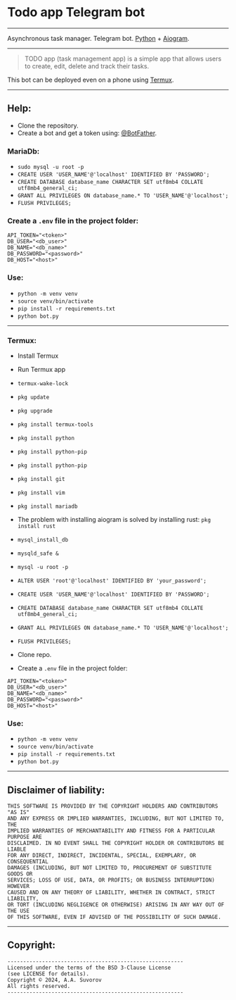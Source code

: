 # Todo app Telegram bot

---

Asynchronous task manager. Telegram bot. [Python](https://python.org) + [Aiogram](https://github.com/aiogram/aiogram/tree/dev-3.x).

---

> TODO app (task management app) is a simple app that allows users to create, edit, delete and track their tasks.

This bot can be deployed even on a phone using [Termux](https://github.com/termux).

---

## Help:

- Clone the repository.
- Create a bot and get a token using: [@BotFather](https://t.me/BotFather).

### MariaDb:

- `sudo mysql -u root -p`
- `CREATE USER 'USER_NAME'@'localhost' IDENTIFIED BY 'PASSWORD';`
- `CREATE DATABASE database_name CHARACTER SET utf8mb4 COLLATE utf8mb4_general_ci;`
- `GRANT ALL PRIVILEGES ON database_name.* TO 'USER_NAME'@'localhost';`
- `FLUSH PRIVILEGES;`


### Create a `.env` file in the project folder:

```.env
API_TOKEN="<token>"
DB_USER="<db_user>"
DB_NAME="<db_name>"
DB_PASSWORD="<password>"
DB_HOST="<host>"
```

### Use:

- `python -m venv venv`
- `source venv/bin/activate`
- `pip install -r requirements.txt`
- `python bot.py`

---

### Termux:

- Install Termux
- Run Termux app
- `termux-wake-lock`
- `pkg update`
- `pkg upgrade`
- `pkg install termux-tools`
- `pkg install python`
- `pkg install python-pip`
- `pkg install python-pip`
- `pkg install git`
- `pkg install vim`
- `pkg install mariadb`


- The problem with installing aiogram is solved by installing rust: `pkg install rust`


- `mysql_install_db`
- `mysqld_safe &`
- `mysql -u root -p`
- `ALTER USER 'root'@'localhost' IDENTIFIED BY 'your_password';`
- `CREATE USER 'USER_NAME'@'localhost' IDENTIFIED BY 'PASSWORD';`
- `CREATE DATABASE database_name CHARACTER SET utf8mb4 COLLATE utf8mb4_general_ci;`
- `GRANT ALL PRIVILEGES ON database_name.* TO 'USER_NAME'@'localhost';`
- `FLUSH PRIVILEGES;`
- Clone repo.
- Create a `.env` file in the project folder:


```.env
API_TOKEN="<token>"
DB_USER="<db_user>"
DB_NAME="<db_name>"
DB_PASSWORD="<password>"
DB_HOST="<host>"
```

### Use:

- `python -m venv venv`
- `source venv/bin/activate`
- `pip install -r requirements.txt`
- `python bot.py`

---

## Disclaimer of liability:

    THIS SOFTWARE IS PROVIDED BY THE COPYRIGHT HOLDERS AND CONTRIBUTORS "AS IS"
    AND ANY EXPRESS OR IMPLIED WARRANTIES, INCLUDING, BUT NOT LIMITED TO, THE
    IMPLIED WARRANTIES OF MERCHANTABILITY AND FITNESS FOR A PARTICULAR PURPOSE ARE
    DISCLAIMED. IN NO EVENT SHALL THE COPYRIGHT HOLDER OR CONTRIBUTORS BE LIABLE
    FOR ANY DIRECT, INDIRECT, INCIDENTAL, SPECIAL, EXEMPLARY, OR CONSEQUENTIAL
    DAMAGES (INCLUDING, BUT NOT LIMITED TO, PROCUREMENT OF SUBSTITUTE GOODS OR
    SERVICES; LOSS OF USE, DATA, OR PROFITS; OR BUSINESS INTERRUPTION) HOWEVER
    CAUSED AND ON ANY THEORY OF LIABILITY, WHETHER IN CONTRACT, STRICT LIABILITY,
    OR TORT (INCLUDING NEGLIGENCE OR OTHERWISE) ARISING IN ANY WAY OUT OF THE USE
    OF THIS SOFTWARE, EVEN IF ADVISED OF THE POSSIBILITY OF SUCH DAMAGE.

***

## Copyright:
    --------------------------------------------------------
    Licensed under the terms of the BSD 3-Clause License
    (see LICENSE for details).
    Copyright © 2024, A.A. Suvorov
    All rights reserved.
    --------------------------------------------------------
